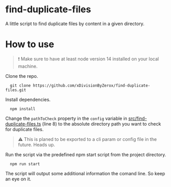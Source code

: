 # find-duplicate-files
A little script to find duplicate files by content in a given directory.

# How to use
> ❗ Make sure to have at least node version 14 installed on your local machine.

Clone the repo.
```
  git clone https://github.com/xDivisionByZerox/find-duplicate-files.git
```

Install dependencies.
```
  npm install
```

Change the `pathToCheck` property in the `config` variable in [src/find-duplicate-files.ts](src/find-duplicate-files.ts) (line 8) to the absolute directory path you want to check for duplicate files.

> ⚠ This is planed to be exported to a cli param or config file in the future. Heads up.

Run the script via the predefined npm start script from the project directory.
```
  npm run start
```

The script will output some additional information the comand line. So keep an eye on it.
